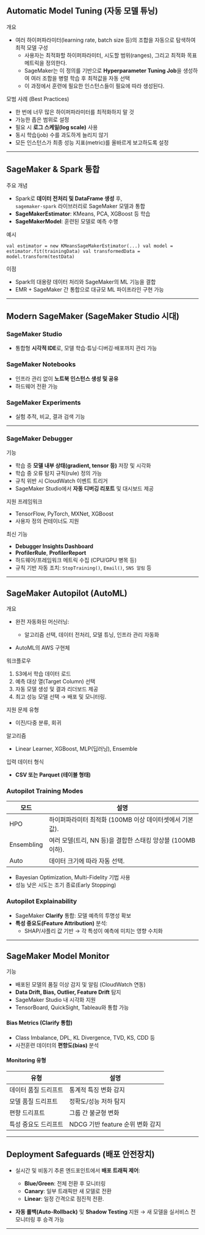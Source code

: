 ## Automatic Model Tuning (자동 모델 튜닝)

개요
- 여러 하이퍼파라미터(learning rate, batch size 등)의 조합을 자동으로 탐색하여 최적 모델 구성
	- 사용자는 최적화할 하이퍼파라미터, 시도할 범위(ranges), 그리고 최적화 목표 메트릭을 정의한다.
	- SageMaker는 이 정의를 기반으로 **Hyperparameter Tuning Job**을 생성하여 여러 조합을 병렬 학습 후 최적값을 자동 선택
	- 이 과정에서 훈련에 필요한 인스턴스들이 필요에 따라 생성된다.
    
모범 사례 (Best Practices)
- 한 번에 너무 많은 하이퍼파라미터를 최적화하지 말 것
- 가능한 좁은 범위로 설정
- 필요 시 **로그 스케일(log scale)** 사용
- 동시 학습(job) 수를 과도하게 늘리지 않기
- 모든 인스턴스가 최종 성능 지표(metric)를 올바르게 보고하도록 설정
    

---

## SageMaker & Spark 통합

주요 개념

- Spark로 **데이터 전처리 및 DataFrame 생성** 후,  
    `sagemaker-spark` 라이브러리로 SageMaker 모델과 통합
- **SageMakerEstimator**: KMeans, PCA, XGBoost 등 학습
- **SageMakerModel**: 훈련된 모델로 예측 수행
    
예시

`val estimator = new KMeansSageMakerEstimator(...) val model = estimator.fit(trainingData) val transformedData = model.transform(testData)`

이점

- Spark의 대용량 데이터 처리와 SageMaker의 ML 기능을 결합
- EMR + SageMaker 간 통합으로 대규모 ML 파이프라인 구현 가능
    

---

## Modern SageMaker (SageMaker Studio 시대)

### SageMaker Studio

- 통합형 **시각적 IDE**로, 모델 학습·튜닝·디버깅·배포까지 관리 가능
    
### SageMaker Notebooks

- 인프라 관리 없이 **노트북 인스턴스 생성 및 공유**
- 하드웨어 전환 가능
    
### SageMaker Experiments

- 실험 추적, 비교, 결과 검색 기능
    

---

### SageMaker Debugger

기능

- 학습 중 **모델 내부 상태(gradient, tensor 등)** 저장 및 시각화
- 학습 중 오류 탐지 규칙(rule) 정의 가능
- 규칙 위반 시 CloudWatch 이벤트 트리거
- SageMaker Studio에서 **자동 디버깅 리포트** 및 대시보드 제공
    

지원 프레임워크

- TensorFlow, PyTorch, MXNet, XGBoost
- 사용자 정의 컨테이너도 지원
    
최신 기능

- **Debugger Insights Dashboard**
- **ProfilerRule**, **ProfilerReport**
- 하드웨어/프레임워크 메트릭 수집 (CPU/GPU 병목 등)
- 규칙 기반 자동 조치: `StopTraining()`, `Email()`, `SNS 알림` 등
    

---

## SageMaker Autopilot (AutoML)

개요

- 완전 자동화된 머신러닝:
    - 알고리즘 선택, 데이터 전처리, 모델 튜닝, 인프라 관리 자동화
        
- AutoML의 AWS 구현체
    
워크플로우

1. S3에서 학습 데이터 로드
2. 예측 대상 열(Target Column) 선택
3. 자동 모델 생성 및 결과 리더보드 제공
4. 최고 성능 모델 선택 → 배포 및 모니터링.
    

지원 문제 유형

- 이진/다중 분류, 회귀
    
알고리즘

- Linear Learner, XGBoost, MLP(딥러닝), Ensemble
    
입력 데이터 형식

- **CSV 또는 Parquet (테이블 형태)**
    

### Autopilot Training Modes

|모드|설명|
|---|---|
|HPO|하이퍼파라미터 최적화 (100MB 이상 데이터셋에서 기본값).|
|Ensembling|여러 모델(트리, NN 등)을 결합한 스태킹 앙상블 (100MB 이하).|
|Auto|데이터 크기에 따라 자동 선택.|

- Bayesian Optimization, Multi-Fidelity 기법 사용
- 성능 낮은 시도는 조기 종료(Early Stopping)
    

### Autopilot Explainability

- SageMaker **Clarify** 통합: 모델 예측의 투명성 확보
- **특성 중요도(Feature Attribution)** 분석:
    - SHAP/샤플리 값 기반 → 각 특성이 예측에 미치는 영향 수치화
        

---

## SageMaker Model Monitor

기능

- 배포된 모델의 품질 이상 감지 및 알림 (CloudWatch 연동)
- **Data Drift, Bias, Outlier, Feature Drift** 탐지
- SageMaker Studio 내 시각화 지원
- TensorBoard, QuickSight, Tableau와 통합 가능
    
#### Bias Metrics (Clarify 통합)

- Class Imbalance, DPL, KL Divergence, TVD, KS, CDD 등
- 사전훈련 데이터의 **편향도(bias)** 분석
    
#### Monitoring 유형

|유형|설명|
|---|---|
|데이터 품질 드리프트|통계적 특징 변화 감지|
|모델 품질 드리프트|정확도/성능 저하 탐지|
|편향 드리프트|그룹 간 불균형 변화|
|특성 중요도 드리프트|NDCG 기반 feature 순위 변화 감지|

---

## Deployment Safeguards (배포 안전장치)

- 실시간 및 비동기 추론 엔드포인트에서 **배포 트래픽 제어**:
    - **Blue/Green**: 전체 전환 후 모니터링
    - **Canary**: 일부 트래픽만 새 모델로 전환
    - **Linear**: 일정 간격으로 점진적 전환.
        
- **자동 롤백(Auto-Rollback)** 및 **Shadow Testing** 지원 → 새 모델을 실서비스 전 모니터링 후 승격 가능
    

---
